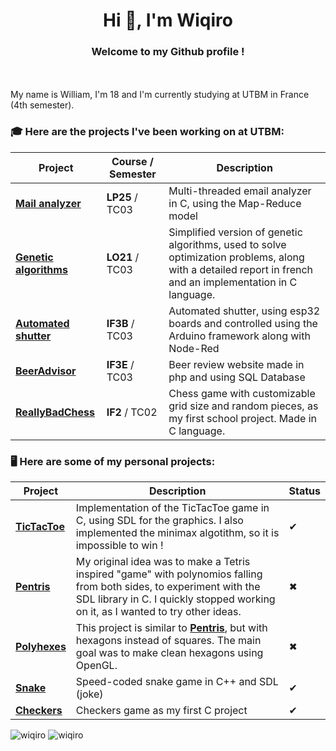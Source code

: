 <h1 align="center">Hi 👋, I'm Wiqiro</h1>

<h3 align="center">Welcome to my Github profile !</h3>
<br><br>
My name is William, I'm 18 and I'm currently studying at UTBM in France (4th semester).


### 🎓 Here are the projects I've been working on at UTBM:

|Project|Course / Semester|Description|
|---|---|---|
| [**Mail analyzer**](https://github.com/Wiqiro/LP25-Project-Mail-Analyzer) | **LP25** / TC03 | Multi-threaded email analyzer in C, using the Map-Reduce model |
| [**Genetic algorithms**](https://github.com/Wiqiro/LO21-Project) | **LO21** / TC03 | Simplified version of genetic algorithms, used to solve optimization problems, along with a detailed report in french and an implementation in C language. |
| [**Automated shutter**](https://github.com/Wiqiro/IF3B-Project-Automated-Shutter) | **IF3B** / TC03 | Automated shutter, using esp32 boards and controlled using the Arduino framework along with Node-Red |
| [**BeerAdvisor**](https://github.com/Wiqiro/IF3E-Project-BeerAdvisor) | **IF3E** / TC03 | Beer review website made in php and using SQL Database |
| [**ReallyBadChess**](https://github.com/Wiqiro/IF2-Project-ReallyBadChess) | **IF2** / TC02 | Chess game with customizable grid size and random pieces, as my first school project. Made in C language.|

### 🖥 Here are some of my personal projects:

|Project|Description|Status|
|---|---|---|
| [**TicTacToe**](https://github.com/Wiqiro/TicTacToe-SDL) | Implementation of the TicTacToe game in C, using SDL for the graphics. I also implemented the minimax algotithm, so it is impossible to win !|✔|
| [**Pentris**](https://github.com/Wiqiro/Pentris) | My original idea was to make a Tetris inspired "game" with polynomios falling from both sides, to experiment with the SDL library in C. I quickly stopped working on it, as I wanted to try other ideas. |✖|
| [**Polyhexes**](https://github.com/Wiqiro/polyhexes) | This project is similar to [**Pentris**](https://github.com/Wiqiro/Pentris), but with hexagons instead of squares. The main goal was to make clean hexagons using OpenGL. |✖|
| [**Snake**](https://github.com/Wiqiro/SDL-snake) | Speed-coded snake game in C++ and SDL (joke) |✔|
| [**Checkers**](https://github.com/Wiqiro/Checkers) | Checkers game as my first C project |✔|


<img src="https://github-readme-stats.vercel.app/api?username=wiqiro&show_icons=true&locale=en&theme=dark" alt="wiqiro" />
<img src="https://github-readme-stats.vercel.app/api/top-langs?username=wiqiro&show_icons=true&locale=en&layout=compact&theme=dark" alt="wiqiro" />
